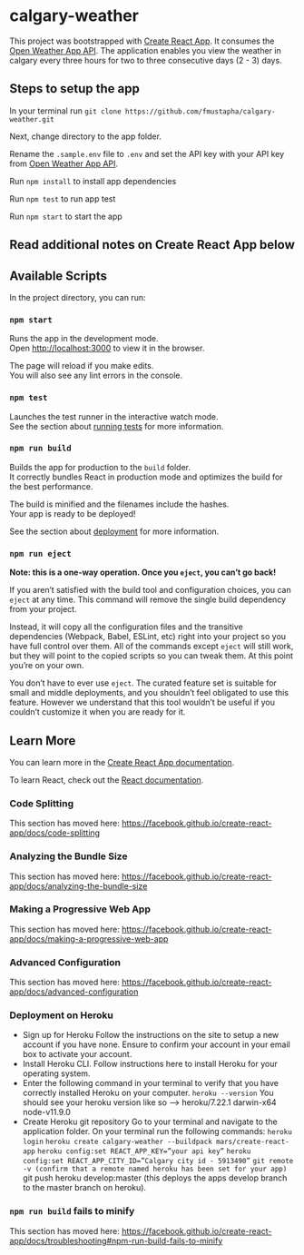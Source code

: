 # calgary-weather

This project was bootstrapped with [Create React App](https://github.com/facebook/create-react-app). It consumes the [Open Weather App API](https://openweathermap.org/).
The application enables you view the weather in calgary every three hours for two to three consecutive days (2 - 3) days.


## Steps to setup the app
In your terminal run `git clone https://github.com/fmustapha/calgary-weather.git`

Next, change directory to the app folder.

Rename the `.sample.env` file to `.env` and set the API key with your API key from [Open Weather App API](https://openweathermap.org/).

Run `npm install` to install app dependencies

Run `npm test` to run app test

Run `npm start` to start the app

## Read additional notes on Create React App below
## Available Scripts

In the project directory, you can run:

### `npm start`

Runs the app in the development mode.<br>
Open [http://localhost:3000](http://localhost:3000) to view it in the browser.

The page will reload if you make edits.<br>
You will also see any lint errors in the console.

### `npm test`

Launches the test runner in the interactive watch mode.<br>
See the section about [running tests](https://facebook.github.io/create-react-app/docs/running-tests) for more information.

### `npm run build`

Builds the app for production to the `build` folder.<br>
It correctly bundles React in production mode and optimizes the build for the best performance.

The build is minified and the filenames include the hashes.<br>
Your app is ready to be deployed!

See the section about [deployment](https://facebook.github.io/create-react-app/docs/deployment) for more information.

### `npm run eject`

**Note: this is a one-way operation. Once you `eject`, you can’t go back!**

If you aren’t satisfied with the build tool and configuration choices, you can `eject` at any time. This command will remove the single build dependency from your project.

Instead, it will copy all the configuration files and the transitive dependencies (Webpack, Babel, ESLint, etc) right into your project so you have full control over them. All of the commands except `eject` will still work, but they will point to the copied scripts so you can tweak them. At this point you’re on your own.

You don’t have to ever use `eject`. The curated feature set is suitable for small and middle deployments, and you shouldn’t feel obligated to use this feature. However we understand that this tool wouldn’t be useful if you couldn’t customize it when you are ready for it.

## Learn More

You can learn more in the [Create React App documentation](https://facebook.github.io/create-react-app/docs/getting-started).

To learn React, check out the [React documentation](https://reactjs.org/).

### Code Splitting

This section has moved here: https://facebook.github.io/create-react-app/docs/code-splitting

### Analyzing the Bundle Size

This section has moved here: https://facebook.github.io/create-react-app/docs/analyzing-the-bundle-size

### Making a Progressive Web App

This section has moved here: https://facebook.github.io/create-react-app/docs/making-a-progressive-web-app

### Advanced Configuration

This section has moved here: https://facebook.github.io/create-react-app/docs/advanced-configuration

### Deployment on Heroku

- Sign up for Heroku
    Follow the instructions on the site to setup a new account if you have none. Ensure to confirm your account in your email box to activate your account.
- Install Heroku CLI. Follow instructions here to install Heroku for your operating system.
- Enter the following command in your terminal to verify that you have correctly installed Heroku on your computer.
    `heroku --version`
    You should see your heroku version like so --> heroku/7.22.1 darwin-x64 node-v11.9.0
- Create Heroku git repository
    Go to your terminal and navigate to the application folder.
    On your terminal run the following commands:
        `heroku login`
        `heroku create calgary-weather --buildpack mars/create-react-app`
        `heroku config:set REACT_APP_KEY=”your api key”`
        `heroku config:set REACT_APP_CITY_ID=”Calgary city id - 5913490”`
        `git remote -v (confirm that a remote named heroku has been set for your app)
        `git push heroku develop:master (this deploys the apps develop branch to the master branch on heroku).

### `npm run build` fails to minify

This section has moved here: https://facebook.github.io/create-react-app/docs/troubleshooting#npm-run-build-fails-to-minify

